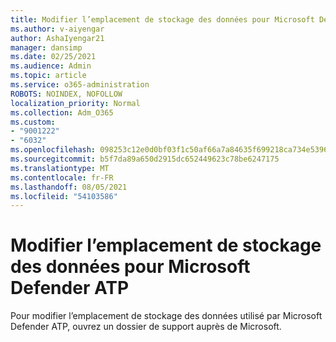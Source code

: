 ```yaml
---
title: Modifier l’emplacement de stockage des données pour Microsoft Defender ATP
ms.author: v-aiyengar
author: AshaIyengar21
manager: dansimp
ms.date: 02/25/2021
ms.audience: Admin
ms.topic: article
ms.service: o365-administration
ROBOTS: NOINDEX, NOFOLLOW
localization_priority: Normal
ms.collection: Adm_O365
ms.custom:
- "9001222"
- "6032"
ms.openlocfilehash: 098253c12e0d0bf03f1c50af66a7a84635f699218ca734e53965bcfd55edb930
ms.sourcegitcommit: b5f7da89a650d2915dc652449623c78be6247175
ms.translationtype: MT
ms.contentlocale: fr-FR
ms.lasthandoff: 08/05/2021
ms.locfileid: "54103586"
---
```

# <a name="change-data-storage-location-for-microsoft-defender-atp"></a>Modifier l’emplacement de stockage des données pour Microsoft Defender ATP

Pour modifier l’emplacement de stockage des données utilisé par Microsoft Defender ATP, ouvrez un dossier de support auprès de Microsoft.
